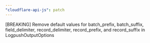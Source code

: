 ```yaml
---
"cloudflare-api-js": patch
---
```


[BREAKING] Remove default values for batch_prefix, batch_suffix, field_delimiter, record_delimiter, record_prefix, and record_suffix in LogpushOutputOptions